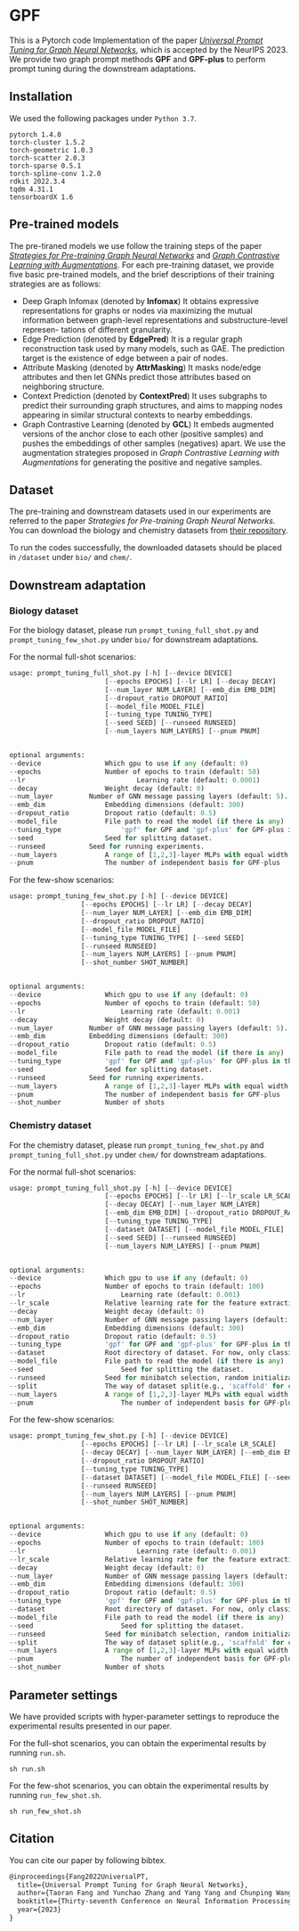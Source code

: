 # GPF
This is a Pytorch code Implementation of the paper [*Universal Prompt Tuning for Graph Neural Networks*](https://arxiv.org/abs/2209.15240), which is accepted by the NeurIPS 2023. We provide two graph prompt methods **GPF** and **GPF-plus** to perform prompt tuning during the downstream adaptations.

## Installation

We used the following packages under `Python 3.7`.

```
pytorch 1.4.0
torch-cluster 1.5.2
torch-geometric 1.0.3
torch-scatter 2.0.3
torch-sparse 0.5.1
torch-spline-conv 1.2.0
rdkit 2022.3.4
tqdm 4.31.1
tensorboardX 1.6
```

## Pre-trained models

The pre-tiraned models we use follow the training steps of the paper [*Strategies for Pre-training Graph Neural Networks*](https://github.com/snap-stanford/pretrain-gnns) and [*Graph Contrastive Learning with Augmentations*](https://github.com/Shen-Lab/GraphCL). For each pre-training dataset, we provide five basic pre-trained models, and the brief descriptions of their training strategies are as follows:

- Deep Graph Infomax (denoted by **Infomax**)
  It obtains expressive representations for graphs or nodes via maximizing the mutual information between graph-level representations and substructure-level represen- tations of different granularity.
- Edge Prediction (denoted by **EdgePred**)
  It is a regular graph reconstruction task used by many models, such as GAE. The prediction target is the existence of edge between a pair of nodes.
- Attribute Masking (denoted by **AttrMasking**)
  It masks node/edge attributes and then let GNNs predict those attributes based on neighboring structure.
- Context Prediction (denoted by **ContextPred**)
  It uses subgraphs to predict their surrounding graph structures, and aims to mapping nodes appearing in similar structural contexts to nearby embeddings.
- Graph Contrastive Learning (denoted by **GCL**)
  It embeds augmented versions of the anchor close to each other (positive samples) and pushes the embeddings of other samples (negatives) apart. We use the augmentation strategies proposed in *Graph Contrastive Learning with Augmentations* for generating the positive and negative samples.

## Dataset

The pre-training and downstream datasets used in our experiments are referred to the paper *Strategies for Pre-training Graph Neural Networks*. You can download the biology and chemistry datasets from [their repository](https://github.com/snap-stanford/pretrain-gnns). 

To run the codes successfully, the downloaded datasets should be placed in `/dataset` under `bio/` and `chem/`.

## Downstream adaptation

### Biology dataset

For the biology dataset, please run `prompt_tuning_full_shot.py` and `prompt_tuning_few_shot.py` under `bio/` for downstream adaptations. 

For the normal full-shot scenarios:

```python
usage: prompt_tuning_full_shot.py [-h] [--device DEVICE]
                        [--epochs EPOCHS] [--lr LR] [--decay DECAY]
                        [--num_layer NUM_LAYER] [--emb_dim EMB_DIM]
                        [--dropout_ratio DROPOUT_RATIO]
                        [--model_file MODEL_FILE]
                        [--tuning_type TUNING_TYPE]
                        [--seed SEED] [--runseed RUNSEED]
                        [--num_layers NUM_LAYERS] [--pnum PNUM]


optional arguments:
--device        		Which gpu to use if any (default: 0)
--epochs        		Number of epochs to train (default: 50)
--lr                            Learning rate (default: 0.0001)
--decay         		Weight decay (default: 0)
--num_layer			Number of GNN message passing layers (default: 5).
--emb_dim     			Embedding dimensions (default: 300)
--dropout_ratio 		Dropout ratio (default: 0.5)
--model_file			File path to read the model (if there is any)
--tuning_type		        'gpf' for GPF and 'gpf-plus' for GPF-plus in the paper
--seed	         		Seed for splitting dataset.
--runseed		  	Seed for running experiments.
--num_layers			A range of [1,2,3]-layer MLPs with equal width
--pnum	         		The number of independent basis for GPF-plus
```

For the few-show scenarios:

```python
usage: prompt_tuning_few_shot.py [-h] [--device DEVICE]
                  [--epochs EPOCHS] [--lr LR] [--decay DECAY]
                  [--num_layer NUM_LAYER] [--emb_dim EMB_DIM]
                  [--dropout_ratio DROPOUT_RATIO]
                  [--model_file MODEL_FILE]
                  [--tuning_type TUNING_TYPE] [--seed SEED]
                  [--runseed RUNSEED]
                  [--num_layers NUM_LAYERS] [--pnum PNUM]
                  [--shot_number SHOT_NUMBER]


optional arguments:
--device       			Which gpu to use if any (default: 0)
--epochs       			Number of epochs to train (default: 50)
--lr               	        Learning rate (default: 0.001)
--decay         		Weight decay (default: 0)
--num_layer			Number of GNN message passing layers (default: 5).
--emb_dim	  		Embedding dimensions (default: 300)
--dropout_ratio			Dropout ratio (default: 0.5)
--model_file 			File path to read the model (if there is any)
--tuning_type			'gpf' for GPF and 'gpf-plus' for GPF-plus in the paper
--seed         			Seed for splitting dataset.
--runseed	  		Seed for running experiments.
--num_layers			A range of [1,2,3]-layer MLPs with equal width
--pnum         			The number of independent basis for GPF-plus
--shot_number			Number of shots
```

### Chemistry dataset

For the chemistry dataset, please run `prompt_tuning_few_shot.py` and `prompt_tuning_full_shot.py` under `chem/` for downstream adaptations. 

For the normal full-shot scenarios:

```python
usage: prompt_tuning_full_shot.py [-h] [--device DEVICE]
                        [--epochs EPOCHS] [--lr LR] [--lr_scale LR_SCALE]
                        [--decay DECAY] [--num_layer NUM_LAYER]
                        [--emb_dim EMB_DIM] [--dropout_ratio DROPOUT_RATIO]
                        [--tuning_type TUNING_TYPE]
                        [--dataset DATASET] [--model_file MODEL_FILE]
                        [--seed SEED] [--runseed RUNSEED]
                        [--num_layers NUM_LAYERS] [--pnum PNUM]


optional arguments:
--device        		Which gpu to use if any (default: 0)
--epochs        		Number of epochs to train (default: 100)
--lr               	        Learning rate (default: 0.001)
--lr_scale    			Relative learning rate for the feature extraction layer (default: 1)
--decay          		Weight decay (default: 0)
--num_layer 			Number of GNN message passing layers (default: 5).
--emb_dim      			Embedding dimensions (default: 300)
--dropout_ratio  		Dropout ratio (default: 0.5)
--tuning_type 			'gpf' for GPF and 'gpf-plus' for GPF-plus in the paper
--dataset      			Root directory of dataset. For now, only classification.
--model_file 			File path to read the model (if there is any)
--seed            	        Seed for splitting the dataset.
--runseed      			Seed for minibatch selection, random initialization.
--split          		The way of dataset split(e.g., 'scaffold' for chem data)
--num_layers 			A range of [1,2,3]-layer MLPs with equal width
--pnum            	        The number of independent basis for GPF-plus
```

For the few-show scenarios:

```python
usage: prompt_tuning_few_shot.py [-h] [--device DEVICE]
                  [--epochs EPOCHS] [--lr LR] [--lr_scale LR_SCALE]
                  [--decay DECAY] [--num_layer NUM_LAYER] [--emb_dim EMB_DIM]
                  [--dropout_ratio DROPOUT_RATIO]
                  [--tuning_type TUNING_TYPE]
                  [--dataset DATASET] [--model_file MODEL_FILE] [--seed SEED]
                  [--runseed RUNSEED]
                  [--num_layers NUM_LAYERS] [--pnum PNUM]
                  [--shot_number SHOT_NUMBER]


optional arguments:
--device        		Which gpu to use if any (default: 0)
--epochs        		Number of epochs to train (default: 100)
--lr                            Learning rate (default: 0.001)
--lr_scale    			Relative learning rate for the feature extraction layer (default: 1)
--decay          		Weight decay (default: 0)
--num_layer  			Number of GNN message passing layers (default: 5).
--emb_dim      			Embedding dimensions (default: 300)
--dropout_ratio 		Dropout ratio (default: 0.5)
--tuning_type 			'gpf' for GPF and 'gpf-plus' for GPF-plus in the paper
--dataset      			Root directory of dataset. For now, only classification.
--model_file    		File path to read the model (if there is any)
--seed            	        Seed for splitting the dataset.
--runseed      			Seed for minibatch selection, random initialization.
--split          		The way of dataset split(e.g., 'scaffold' for chem data)
--num_layers 			A range of [1,2,3]-layer MLPs with equal width
--pnum            	        The number of independent basis for GPF-plus
--shot_number 			Number of shots
```

## Parameter settings

We have provided scripts with hyper-parameter settings to reproduce the experimental results presented in our paper. 

For the full-shot scenarios, you can obtain the experimental results by running `run.sh`.

```shell
sh run.sh
```

For the few-shot scenarios, you can obtain the experimental results by running `run_few_shot.sh`.

```shell
sh run_few_shot.sh
```

## Citation

You can cite our paper by following bibtex.

```tex
@inproceedings{Fang2022UniversalPT,
  title={Universal Prompt Tuning for Graph Neural Networks},
  author={Taoran Fang and Yunchao Zhang and Yang Yang and Chunping Wang and Lei Chen},
  booktitle={Thirty-seventh Conference on Neural Information Processing Systems},
  year={2023}
}
```

